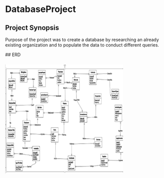 # DatabaseProject
## Project Synopsis 
<p>Purpose of the project was to create a database by researching an already existing organization and to populate the data to conduct different queries.  </p>
## ERD 
<h3> <img width=75% height=75% alt="Login Page" src="https://raw.githubusercontent.com/Domanrovil/DatabaseProject/Main/HospitalERD.png"> </h3>
